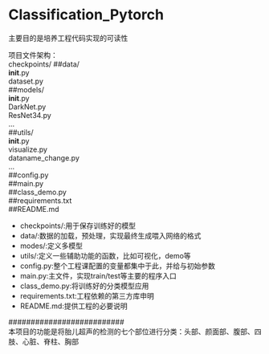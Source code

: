 # Classification_Pytorch

主要目的是培养工程代码实现的可读性

项目文件架构：<br/>
checkpoints/
##data/<br/>
	__init__.py<br/>
	dataset.py<br/>
##models/<br/>
	__init__.py<br/>
	DarkNet.py<br/>
	ResNet34.py<br/>
	...<br/>
##utils/<br/>
	__init__.py<br/>
	visualize.py<br/>
	dataname_change.py<br/>
	...<br/>
##config.py<br/>
##main.py<br/>
##class_demo.py<br/>
##requirements.txt<br/>
##README.md<br/>



- checkpoints/:用于保存训练好的模型
- data/:数据的加载，预处理，实现最终生成喂入网络的格式
- modes/:定义多模型
- utils/:定义一些辅助功能的函数，比如可视化，demo等
- config.py:整个工程课配置的变量都集中于此，并给与初始参数
- main.py:主文件，实现train/test等主要的程序入口
- class_demo.py:将训练好的分类模型应用
- requirements.txt:工程依赖的第三方库申明
- README.md:提供工程的必要说明


##########################<br/>
本项目的功能是将胎儿超声的检测的七个部位进行分类：头部、颜面部、腹部、四肢、心脏、脊柱、胸部

